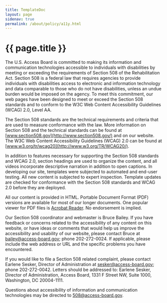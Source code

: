 ```yaml
---
title: TemplateDoc
layout: page
sidenav: true
permalink: /about/policy/a11y.html
---
```


# {{ page.title }}

The U.S. Access Board is committed to making its information and communication technologies accessible to individuals with disabilities by meeting or exceeding the requirements of Section 508 of the Rehabilitation Act.  Section 508 is a federal law that requires agencies to provide individuals with disabilities access to electronic and information technology and data comparable to those who do not have disabilities, unless an undue burden would be imposed on the agency.  To meet this commitment, our web pages have been designed to meet or exceed the Section 508 standards and to conform to the W3C Web Content Accessibility Guidelines (WCAG) 2.0, Level AA.

The Section 508 standards are the technical requirements and criteria that are used to measure conformance with the law.  More information on Section 508 and the technical standards can be found at [www.section508.gov](http://www.section508.gov/) and on our website.  The W3C Web Content Accessibility Guidelines (WCAG) 2.0 can be found at [www.w3.org/tr/wcag20](http://www.w3.org/TR/WCAG20/).

In addition to features necessary for supporting the Section 508 standards and WCAG 2.0, section headings are used to organize the content, and all videos incorporate descriptive narration in addition to open captions.  In developing our site, templates were subjected to automated and end-user testing.  All new content is subjected to expert inspection.  Template updates are checked for conformance with the Section 508 standards and WCAG 2.0 before they are deployed.

All our content is provided in HTML.  Portable Document Format (PDF) versions are available for most of our longer documents.  One popular viewer for PDF files is [Acrobat Reader](http://www.adobe.com/products/reader.html).  No endorsement is implied.

Our Section 508 coordinator and webmaster is Bruce Bailey.  If you have feedback or concerns related to the accessibility of any content on this website, or have ideas or comments that would help us improve the accessibility and usability of our website, please contact Bruce at bailey@access-board.gov; phone 202-272-0024.  If applicable, please include the web address or URL and the specific problems you have encountered.

If you would like to file a Section 508 related complaint, please contact Earlene Sesker, Director of Administration at sesker@access-board.gov; phone 202-272-0042.  Letters should be addressed to:  Earlene Sesker, Director of Administration, Access Board, 1331 F Street NW, Suite 1000, Washington, DC  20004-1111.

Questions about accessibility of information and communication technologies may be directed to 508@access-board.gov.
